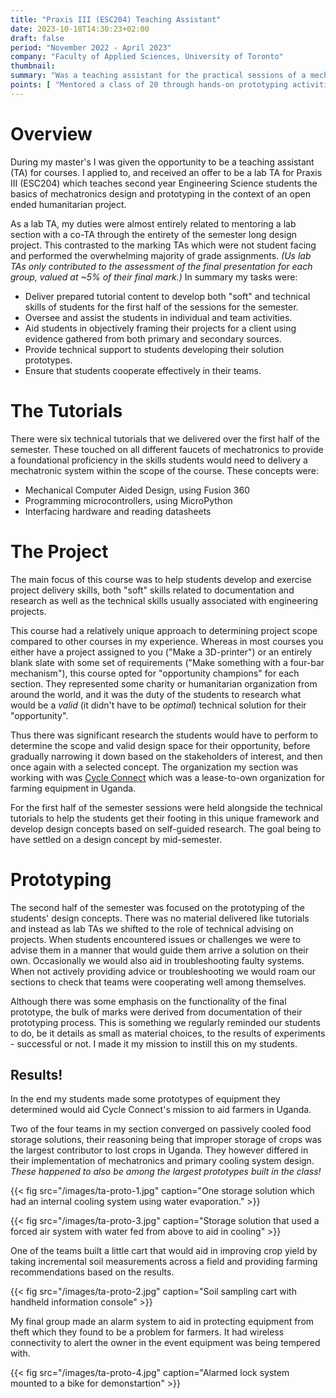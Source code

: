 ```yaml
---
title: "Praxis III (ESC204) Teaching Assistant"
date: 2023-10-18T14:30:23+02:00
draft: false
period: "November 2022 - April 2023" 
company: "Faculty of Applied Sciences, University of Toronto"
thumbnail:
summary: "Was a teaching assistant for the practical sessions of a mechtronics class for second years."
points: [ "Mentored a class of 20 through hands-on prototyping activities related to a semester-long design project.", "Explained and demonstrated mechatronics prototyping and debugging technical skills.", "Delivered course material relating to engineering 'soft' skills and related them to lab activities and overarching project.", "Tailored technical advice to the needs of students to guide them rather than 'solving' their issues outright." ]
---
```


# Overview

During my master's I was given the opportunity to be a teaching assistant (TA) for courses. I applied to, and received an offer to be a lab TA for Praxis III (ESC204) which teaches second year Engineering Science students the basics of mechatronics design and prototyping in the context of an open ended humanitarian project.

As a lab TA, my duties were almost entirely related to mentoring a lab section with a co-TA through the entirety of the semester long design project. This contrasted to the marking TAs which were not student facing and performed the overwhelming majority of grade assignments. *(Us lab TAs only contributed to the assessment of the final presentation for each group, valued at ~5% of their final mark.)* In summary my tasks were:

- Deliver prepared tutorial content to develop both "soft" and technical skills of students for the first half of the sessions for the semester.
- Oversee and assist the students in individual and team activities.
- Aid students in objectively framing their projects for a client using evidence gathered from both primary and secondary sources.
- Provide technical support to students developing their solution prototypes.
- Ensure that students cooperate effectively in their teams.

# The Tutorials

There were six technical tutorials that we delivered over the first half of the semester. These touched on all different faucets of mechatronics to provide a foundational proficiency in the skills students would need to delivery a mechatronic system within the scope of the course. These concepts were:

- Mechanical Computer Aided Design, using Fusion 360
- Programming microcontrollers, using MicroPython
- Interfacing hardware and reading datasheets

# The Project

The main focus of this course was to help students develop and exercise project delivery skills, both "soft" skills related to documentation and research as well as the technical skills usually associated with engineering projects.

This course had a relatively unique approach to determining project scope compared to other courses in my experience. Whereas in most courses you either have a project assigned to you ("Make a 3D-printer") or an entirely blank slate with some set of requirements ("Make something with a four-bar mechanism"), this course opted for "opportunity champions" for each section. They represented some charity or humanitarian organization from around the world, and it was the duty of the students to research what would be a *valid* (it didn't have to be *optimal*) technical solution for their "opportunity".

Thus there was significant research the students would have to perform to determine the scope and valid design space for their opportunity, before gradually narrowing it down based on the stakeholders of interest, and then once again with a selected concept. The organization my section was working with was [Cycle Connect](https://cycleconnect.org/) which was a lease-to-own organization for farming equipment in Uganda.

For the first half of the semester sessions were held alongside the technical tutorials to help the students get their footing in this unique framework and develop design concepts based on self-guided research. The goal being to have settled on a design concept by mid-semester.

# Prototyping

The second half of the semester was focused on the prototyping of the students' design concepts. There was no material delivered like tutorials and instead as lab TAs we shifted to the role of technical advising on projects. When students encountered issues or challenges we were to advise them in a manner that would guide them arrive a solution on their own. Occasionally we would also aid in troubleshooting faulty systems. When not actively providing advice or troubleshooting we would roam our sections to check that teams were cooperating well among themselves.

Although there was some emphasis on the functionality of the final prototype, the bulk of marks were derived from documentation of their prototyping process. This is something we regularly reminded our students to do, be it details as small as material choices, to the results of experiments - successful or not. I made it my mission to instill this on my students.

## Results!

In the end my students made some prototypes of equipment they determined would aid Cycle Connect's mission to aid farmers in Uganda.

Two of the four teams in my section converged on passively cooled food storage solutions, their reasoning being that improper storage of crops was the largest contributor to lost crops in Uganda. They however differed in their implementation of mechatronics and primary cooling system design. *These happened to also be among the largest prototypes built in the class!*

{{< fig src="/images/ta-proto-1.jpg" caption="One storage solution which had an internal cooling system using water evaporation." >}}

{{< fig src="/images/ta-proto-3.jpg" caption="Storage solution that used a forced air system with water fed from above to aid in cooling" >}}

One of the teams built a little cart that would aid in improving crop yield by taking incremental soil measurements across a field and providing farming recommendations based on the results.

{{< fig src="/images/ta-proto-2.jpg" caption="Soil sampling cart with handheld information console" >}}

My final group made an alarm system to aid in protecting equipment from theft which they found to be a problem for farmers. It had wireless connectivity to alert the owner in the event equipment was being tempered with.

{{< fig src="/images/ta-proto-4.jpg" caption="Alarmed lock system mounted to a bike for demonstartion" >}}

